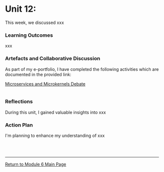 # Unit 12:

This week, we discussed xxx

### Learning Outcomes
xxx

### Artefacts and Collaborative Discussion 
As part of my e-portfolio, I have completed the following activities which are documented in the provided link:

[Microservices and Microkernels Debate](SSD_Unit12_Seminar.md) <br><br>

### Reflections
During this unit, I gained valuable insights into xxx

### Action Plan
I'm planning to enhance my understanding of xxx

<br><br>

--- 

[Return to Module 6 Main Page](SSD_main.md)
